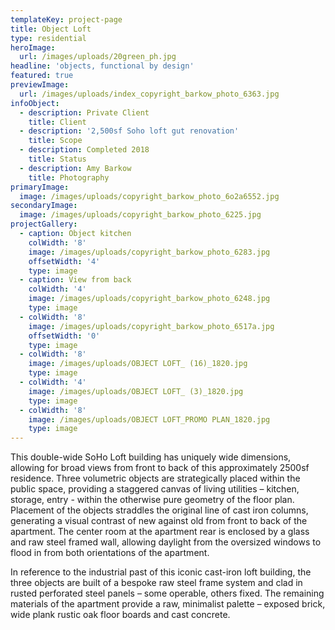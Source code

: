 ```yaml
---
templateKey: project-page
title: Object Loft
type: residential
heroImage:
  url: /images/uploads/20green_ph.jpg
headline: 'objects, functional by design'
featured: true
previewImage:
  url: /images/uploads/index_copyright_barkow_photo_6363.jpg
infoObject:
  - description: Private Client
    title: Client
  - description: '2,500sf Soho loft gut renovation'
    title: Scope
  - description: Completed 2018
    title: Status
  - description: Amy Barkow
    title: Photography
primaryImage:
  image: /images/uploads/copyright_barkow_photo_6o2a6552.jpg
secondaryImage:
  image: /images/uploads/copyright_barkow_photo_6225.jpg
projectGallery:
  - caption: Object kitchen
    colWidth: '8'
    image: /images/uploads/copyright_barkow_photo_6283.jpg
    offsetWidth: '4'
    type: image
  - caption: View from back
    colWidth: '4'
    image: /images/uploads/copyright_barkow_photo_6248.jpg
    type: image
  - colWidth: '8'
    image: /images/uploads/copyright_barkow_photo_6517a.jpg
    offsetWidth: '0'
    type: image
  - colWidth: '8'
    image: /images/uploads/OBJECT LOFT_ (16)_1820.jpg
    type: image
  - colWidth: '4'
    image: /images/uploads/OBJECT LOFT_ (3)_1820.jpg
    type: image
  - colWidth: '8'
    image: /images/uploads/OBJECT LOFT_PROMO PLAN_1820.jpg
    type: image
---
```

This double-wide SoHo Loft building has uniquely wide dimensions, allowing for broad views from front to back of this approximately 2500sf residence. Three volumetric objects are strategically placed within the public space, providing a staggered canvas of living utilities – kitchen, storage, entry - within the otherwise pure geometry of the floor plan. Placement of the objects straddles the original line of cast iron columns, generating a visual contrast of new against old from front to back of the apartment. The center room at the apartment rear is enclosed by a glass and raw steel framed wall, allowing daylight from the oversized windows to flood in from both orientations of the apartment.


In reference to the industrial past of this iconic cast-iron loft building, the three objects are built of a bespoke raw steel frame system and clad in rusted perforated steel panels – some operable, others fixed. The remaining materials of the apartment provide a raw, minimalist palette – exposed brick, wide plank rustic oak floor boards and cast concrete.
